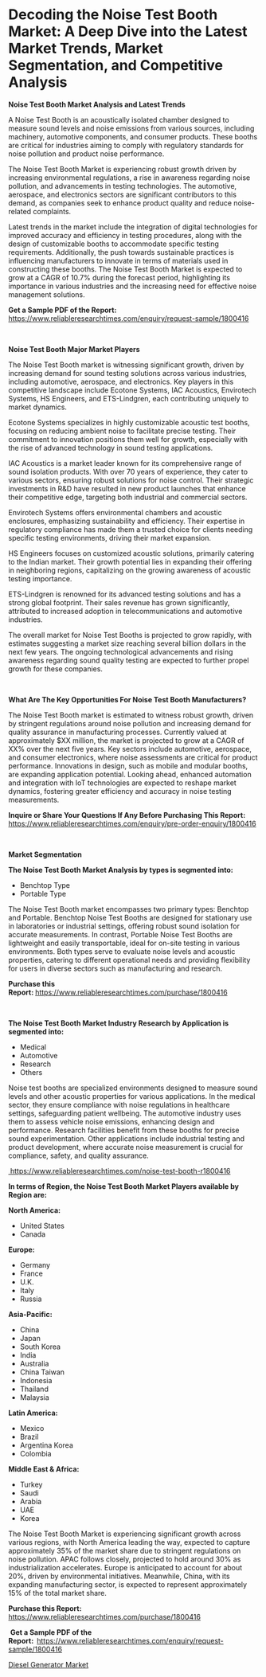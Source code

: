 <p><h1>Decoding the Noise Test Booth Market: A Deep Dive into the Latest Market Trends, Market Segmentation, and Competitive Analysis</h1></p><p><strong>Noise Test Booth Market Analysis and Latest Trends</strong></p>
<p><p>A Noise Test Booth is an acoustically isolated chamber designed to measure sound levels and noise emissions from various sources, including machinery, automotive components, and consumer products. These booths are critical for industries aiming to comply with regulatory standards for noise pollution and product noise performance. </p><p>The Noise Test Booth Market is experiencing robust growth driven by increasing environmental regulations, a rise in awareness regarding noise pollution, and advancements in testing technologies. The automotive, aerospace, and electronics sectors are significant contributors to this demand, as companies seek to enhance product quality and reduce noise-related complaints.</p><p>Latest trends in the market include the integration of digital technologies for improved accuracy and efficiency in testing procedures, along with the design of customizable booths to accommodate specific testing requirements. Additionally, the push towards sustainable practices is influencing manufacturers to innovate in terms of materials used in constructing these booths. The Noise Test Booth Market is expected to grow at a CAGR of 10.7% during the forecast period, highlighting its importance in various industries and the increasing need for effective noise management solutions.</p></p>
<p><strong>Get a Sample PDF of the Report:&nbsp;</strong> <a href="https://www.reliableresearchtimes.com/enquiry/request-sample/1800416?utm_campaign=3216&utm_medium=2&utm_source=Github&utm_content=ia&utm_term=10042025&utm_id=noise-test-booth">https://www.reliableresearchtimes.com/enquiry/request-sample/1800416</a></p>
<p>&nbsp;</p>
<p><strong>Noise Test Booth Major Market Players</strong></p>
<p><p>The Noise Test Booth market is witnessing significant growth, driven by increasing demand for sound testing solutions across various industries, including automotive, aerospace, and electronics. Key players in this competitive landscape include Ecotone Systems, IAC Acoustics, Envirotech Systems, HS Engineers, and ETS-Lindgren, each contributing uniquely to market dynamics.</p><p>Ecotone Systems specializes in highly customizable acoustic test booths, focusing on reducing ambient noise to facilitate precise testing. Their commitment to innovation positions them well for growth, especially with the rise of advanced technology in sound testing applications.</p><p>IAC Acoustics is a market leader known for its comprehensive range of sound isolation products. With over 70 years of experience, they cater to various sectors, ensuring robust solutions for noise control. Their strategic investments in R&D have resulted in new product launches that enhance their competitive edge, targeting both industrial and commercial sectors.</p><p>Envirotech Systems offers environmental chambers and acoustic enclosures, emphasizing sustainability and efficiency. Their expertise in regulatory compliance has made them a trusted choice for clients needing specific testing environments, driving their market expansion.</p><p>HS Engineers focuses on customized acoustic solutions, primarily catering to the Indian market. Their growth potential lies in expanding their offering in neighboring regions, capitalizing on the growing awareness of acoustic testing importance.</p><p>ETS-Lindgren is renowned for its advanced testing solutions and has a strong global footprint. Their sales revenue has grown significantly, attributed to increased adoption in telecommunications and automotive industries.</p><p>The overall market for Noise Test Booths is projected to grow rapidly, with estimates suggesting a market size reaching several billion dollars in the next few years. The ongoing technological advancements and rising awareness regarding sound quality testing are expected to further propel growth for these companies.</p></p>
<p>&nbsp;</p>
<p><strong>What Are The Key Opportunities For Noise Test Booth Manufacturers?</strong></p>
<p><p>The Noise Test Booth market is estimated to witness robust growth, driven by stringent regulations around noise pollution and increasing demand for quality assurance in manufacturing processes. Currently valued at approximately $XX million, the market is projected to grow at a CAGR of XX% over the next five years. Key sectors include automotive, aerospace, and consumer electronics, where noise assessments are critical for product performance. Innovations in design, such as mobile and modular booths, are expanding application potential. Looking ahead, enhanced automation and integration with IoT technologies are expected to reshape market dynamics, fostering greater efficiency and accuracy in noise testing measurements.</p></p>
<p><strong>Inquire or Share Your Questions If Any Before Purchasing This Report:</strong> <a href="https://www.reliableresearchtimes.com/enquiry/pre-order-enquiry/1800416?utm_campaign=3216&utm_medium=2&utm_source=Github&utm_content=ia&utm_term=10042025&utm_id=noise-test-booth">https://www.reliableresearchtimes.com/enquiry/pre-order-enquiry/1800416</a></p>
<p>&nbsp;</p>
<p><strong>Market Segmentation</strong></p>
<p><strong>The Noise Test Booth Market Analysis by types is segmented into:</strong></p>
<p><ul><li>Benchtop Type</li><li>Portable Type</li></ul></p>
<p><p>The Noise Test Booth market encompasses two primary types: Benchtop and Portable. Benchtop Noise Test Booths are designed for stationary use in laboratories or industrial settings, offering robust sound isolation for accurate measurements. In contrast, Portable Noise Test Booths are lightweight and easily transportable, ideal for on-site testing in various environments. Both types serve to evaluate noise levels and acoustic properties, catering to different operational needs and providing flexibility for users in diverse sectors such as manufacturing and research.</p></p>
<p><strong>Purchase this Report:&nbsp;</strong><a href="https://www.reliableresearchtimes.com/purchase/1800416?utm_campaign=3216&utm_medium=2&utm_source=Github&utm_content=ia&utm_term=10042025&utm_id=noise-test-booth">https://www.reliableresearchtimes.com/purchase/1800416</a></p>
<p>&nbsp;</p>
<p><strong>The Noise Test Booth Market Industry Research by Application is segmented into:</strong></p>
<p><ul><li>Medical</li><li>Automotive</li><li>Research</li><li>Others</li></ul></p>
<p><p>Noise test booths are specialized environments designed to measure sound levels and other acoustic properties for various applications. In the medical sector, they ensure compliance with noise regulations in healthcare settings, safeguarding patient wellbeing. The automotive industry uses them to assess vehicle noise emissions, enhancing design and performance. Research facilities benefit from these booths for precise sound experimentation. Other applications include industrial testing and product development, where accurate noise measurement is crucial for compliance, safety, and quality assurance.</p></p>
<p><a href="https://www.reliableresearchtimes.com/noise-test-booth-r1800416?utm_campaign=3216&utm_medium=2&utm_source=Github&utm_content=ia&utm_term=10042025&utm_id=noise-test-booth">&nbsp;https://www.reliableresearchtimes.com/noise-test-booth-r1800416</a></p>
<p><strong>In terms of Region, the Noise Test Booth Market Players available by Region are:</strong></p>
<p>
    <p> <strong> North America: </strong>
        <ul>
            <li>United States</li>
            <li>Canada</li>
        </ul>
        </p> 
    <p> <strong> Europe: </strong>
        <ul>
            <li>Germany</li>
            <li>France</li>
            <li>U.K.</li>
            <li>Italy</li>
            <li>Russia</li>
        </ul>
        </p> 
    <p> <strong> Asia-Pacific: </strong>
        <ul>
            <li>China</li>
            <li>Japan</li>
            <li>South Korea</li>
            <li>India</li>
            <li>Australia</li>
            <li>China Taiwan</li>
            <li>Indonesia</li>
            <li>Thailand</li>
            <li>Malaysia</li>
        </ul>
        </p> 
    <p> <strong> Latin America: </strong>
        <ul>
            <li>Mexico</li>
            <li>Brazil</li>
            <li>Argentina Korea</li>
            <li>Colombia</li>
        </ul>
        </p> 
    <p> <strong> Middle East & Africa: </strong>
        <ul>
            <li>Turkey</li>
            <li>Saudi</li>
            <li>Arabia</li>
            <li>UAE</li>
            <li>Korea</li>
        </ul>
    </p>
    </p>
<p><p>The Noise Test Booth Market is experiencing significant growth across various regions, with North America leading the way, expected to capture approximately 35% of the market share due to stringent regulations on noise pollution. APAC follows closely, projected to hold around 30% as industrialization accelerates. Europe is anticipated to account for about 20%, driven by environmental initiatives. Meanwhile, China, with its expanding manufacturing sector, is expected to represent approximately 15% of the total market share.</p></p>
<p><strong>Purchase this Report: </strong><a href="https://www.reliableresearchtimes.com/purchase/1800416?utm_campaign=3216&utm_medium=2&utm_source=Github&utm_content=ia&utm_term=10042025&utm_id=noise-test-booth">https://www.reliableresearchtimes.com/purchase/1800416</a></p>
<p>&nbsp;<strong>Get a Sample PDF of the Report:&nbsp;&nbsp;</strong><a href="https://www.reliableresearchtimes.com/enquiry/request-sample/1800416?utm_campaign=3216&utm_medium=2&utm_source=Github&utm_content=ia&utm_term=10042025&utm_id=noise-test-booth">https://www.reliableresearchtimes.com/enquiry/request-sample/1800416</a></p>
<p><strong></strong></p>
<p><p><a href="https://github.com/toldenargelia86/Market-Research-Report-List-1/blob/main/diesel-generator-market.md?utm_campaign=3216&utm_medium=2&utm_source=Github&utm_content=ia&utm_term=10042025&utm_id=noise-test-booth">Diesel Generator Market</a></p></p>
